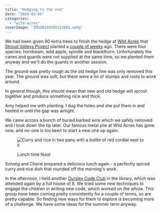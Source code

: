 ```yaml
---
title: "Hedging to the end"
date: "2024-03-05"
categories: 
  - "wild-acres"
coverImage: "IMG20240305123601.webp"
---
```


We had been given 80 extra trees to finish the hedge at [Wild Acres](https://wildacres.org.uk/) that [Stroud Valleys Project](https://www.stroudvalleysproject.org/) planted a [couple of weeks](https://diary.uncountable.uk/2024/02/hedging-the-gap/) ago. There were four species: hornbeam, wild apple, spindle and blackthorn. Unfortunately the canes and guards were not supplied at the same time, so we planted them anyway and we'll do the guards in another session.

The ground was pretty rough as the old hedge line was only removed this year. The ground was soft, but there were a lot of stumps and roots to work around.

In general though, this should mean that new and old hedge will sprout together and produce something nice and thick.

Amy helped me with planting. I dug the holes and she put them in and heeled in until the gap was airtight.

We came across a bunch of buried barbed wire which we safely removed and I took down the tip later. Our famous metal pile at Wild Acres has gone now, and no-one is too keen to start a new one up again.

<figure>

![Curry and rice in two pans with a bottle of red cordial next to it](images/IMG20240305125620-612x1024.webp)

<figcaption>

Lunch time feast

</figcaption>

</figure>

Solveig and Cherie prepared a delicious lunch again - a perfectly spiced curry and rice dish that rounded off the morning's work.

In the afternoon, I held another [Dursley Code Club](https://www.facebook.com/dursleycodeclub) in the library, which was attended again by a full house of 8. We tried some new techniques to engage the children in writing new code, which worked on the whole. This group have been coming pretty consistently for a couple of terms, so are pretty capable. So finding new ways for them to explore is becoming more of a challenge. We have some ideas for the summer term anyway.
